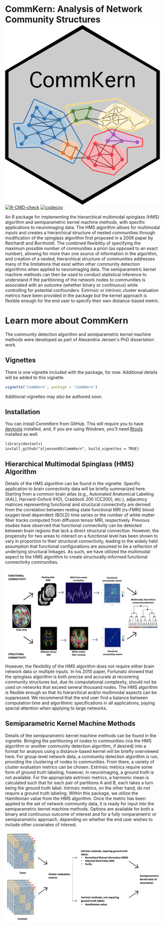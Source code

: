 CommKern: Analysis of Network Community Structures <img src="CommKern_hex_sticker.png" align="right"/>
=====================================================================

[![R-CMD-check](https://github.com/aljensen89/CommKern/actions/workflows/R-CMD-check.yaml/badge.svg)](https://github.com/aljensen89/CommKern/actions/workflows/R-CMD-check.yaml)
[![codecov](https://codecov.io/gh/aljensen89/CommKern/branch/master/graph/badge.svg)](https://app.codecov.io/gh/aljensen89/CommKern)

An R package for implementing the hierarchical multimodal spinglass (HMS) algorithm and semiparametric kernel machine methods, with specific applications to neuroimaging data. The HMS algorithm allows for multimodal inputs and creates a hierarchical structure of nested communities through modification of the spinglass algorithm first proposed in a 2006 paper by Reichardt and Bornholdt. The combined flexibility of specifying the maximum possible number of communities a priori (as opposed to an exact number), allowing for more than one source of information in the algorithm, and creation of a nested, hierarchical structure of communities addresses many of the limitations that exist within other community detection algorithms when applied to neuroimaging data. The semiparametric kernel machine methods can then be used to conduct statistical inference to understand if the partitioning of the network nodes to communities is associated with an outcome (whether binary or continuous) while controlling for potential confounders. Extrinsic or intrinsic cluster evaluation metrics have been provided in the package but the kernel approach is flexible enough for the end user to specify their own distance-based metric.

# Learn more about CommKern
The community detection algorithm and semiparametric kernel machine methods were developed as part of Alexandria Jensen's PhD dissertation work.  

## Vignettes

There is one vignette included with the package, for now.  Additional details will be added to this vignette.

```r
vignette('CommKern', package = 'CommKern')
```

Additional vignettes may also be authored soon.

## Installation
You can install CommKern from GitHub. This will require you to have [devtools](https://github.com/r-lib/devtools) installed, and, if you are using Windows, you'll need [Rtools](https://cran.r-project.org/bin/windows/Rtools/) installed as well.

```
library(devtools)
install_github("aljensen89/CommKern", build_vignettes = TRUE)
```

## Hierarchical Multimodal Spinglass (HMS) Algorithm
Details of the HMS algorithm can be found in the vignette. Specific application to brain connectivity data will be briefly summarized here. Starting from a common brain atlas (e.g., Automated Anatomical Labeling (AAL), Harvard-Oxford (HO), Craddock 200 (CC200), etc.), adjacency matrices representing functional and structural connectivity are derived from the correlation between resting state functional MRI (rs-FMRI) blood oxygen level dependent (BOLD) time series or the number of white matter fiber tracks computed from diffusion tensor MRI, respectively. Previous studies have observed that functional connectivity can be detected between brain regions that lack a direct structural connection. However, the propensity for two areas to interact on a functional level has been shown to vary in proportion to their structural connectivity, leading to the widely held assumption that functional configurations are assumed to be a reflection of underlying structural linkages. As such, we have utilized the multimodal aspect to the HMS algorithm to create structurally-informed functional connectivity communities. 

<img src="HMS_Algorithm_Figure.png" align="left"/>

However, the flexibility of the HMS algorithm does not require either brain network data or multiple inputs. In his 2010 paper, Fortunato showed that the spinglass algorithm is both precise and accurate at recovering community structures but, due its computational complexity, should not be used on networks that exceed several thousand nodes. The HMS algorithm is flexible enough so that its hierarchical and/or multimodal aspects can be suppressed. We recommend that the end user find a balance between computation time and algorithmic specifications in all applications, paying special attention when applying to large networks. 

## Semiparametric Kernel Machine Methods
Details of the semiparametric kernel machine methods can be found in the vignette. Bringing the partitioning of nodes to communities (via the HMS algorithm or another community detection algorithm, if desired) into a format for analysis using a distance-based kernel will be briefly overviewed here. For group-level network data, a community detection algorithm is run, providing the clustering of nodes to communities. From there, a variety of cluster evaluation metrics can be chosen. Extrinsic metrics require some form of ground truth labeling; however, in neuroimaging, a ground truth is not available. For the appropriate extrinsic metrics, a harmonic mean is calculated such that for each pair of partitions A and B, each takes a turn being the ground truth label. Intrinsic metrics, on the other hand, do not require a ground truth labeling. Within this package, we utilize the Hamiltonian value from the HMS algorithm. Once the metric has been applied to the set of network community data, it is ready for input into the semiparametric kernel machine methods. Options are available for both a binary and continuous outcome of interest and for a fully nonparametric or semiparametric approach, depending on whether the end user wishes to include other covariates of interest.

<img src="Kernel_Machine_Methods.png" align="left"/>
